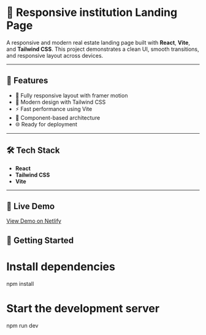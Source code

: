 # 🏡 Responsive institution Landing Page

A responsive and modern real estate landing page built with **React**, **Vite**, and **Tailwind CSS**. This project demonstrates a clean UI, smooth transitions, and responsive layout across devices.

---

## 🚀 Features

- 📱 Fully responsive layout with framer motion
- 🎨 Modern design with Tailwind CSS
- ⚡ Fast performance using Vite
- 🧩 Component-based architecture
- 🌐 Ready for deployment

---

## 🛠️ Tech Stack

- **React**
- **Tailwind CSS**
- **Vite**

---

## 🚀 Live Demo

[View Demo on Netlify](https://real-estate-home-land.netlify.app/)

## 📂 Getting Started

# Install dependencies

npm install

# Start the development server

npm run dev
